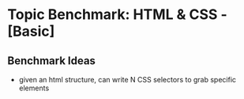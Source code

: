 # Topic Benchmark: HTML & CSS - [Basic]

## Benchmark Ideas


- given an html structure, can write N CSS selectors to grab specific elements
